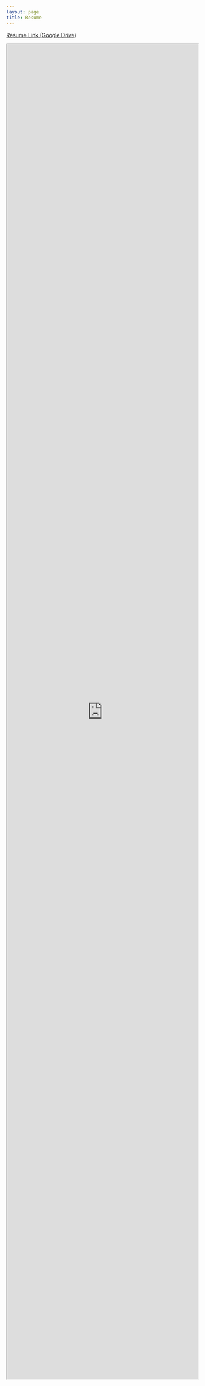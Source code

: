 ```yaml
---
layout: page
title: Resume
---
```


[Resume Link (Google Drive)](https://docs.google.com/document/d/172XB2TpSjRhpYq9VEGWbLgfPXX2EgSD31INKb7qfwVI/edit?usp=sharing)

<div class="container">
   <iframe src="https://docs.google.com/document/d/e/2PACX-1vTQGeWiuBrosy4tD2CJTA1XHxOPO65Q4esFXCgZjlUrnlO0jchQ6qukTO5AnFvRrFjaW42gInG4ElYa/pub?embedded=true" width="100%" height="90%"></iframe>
</div>